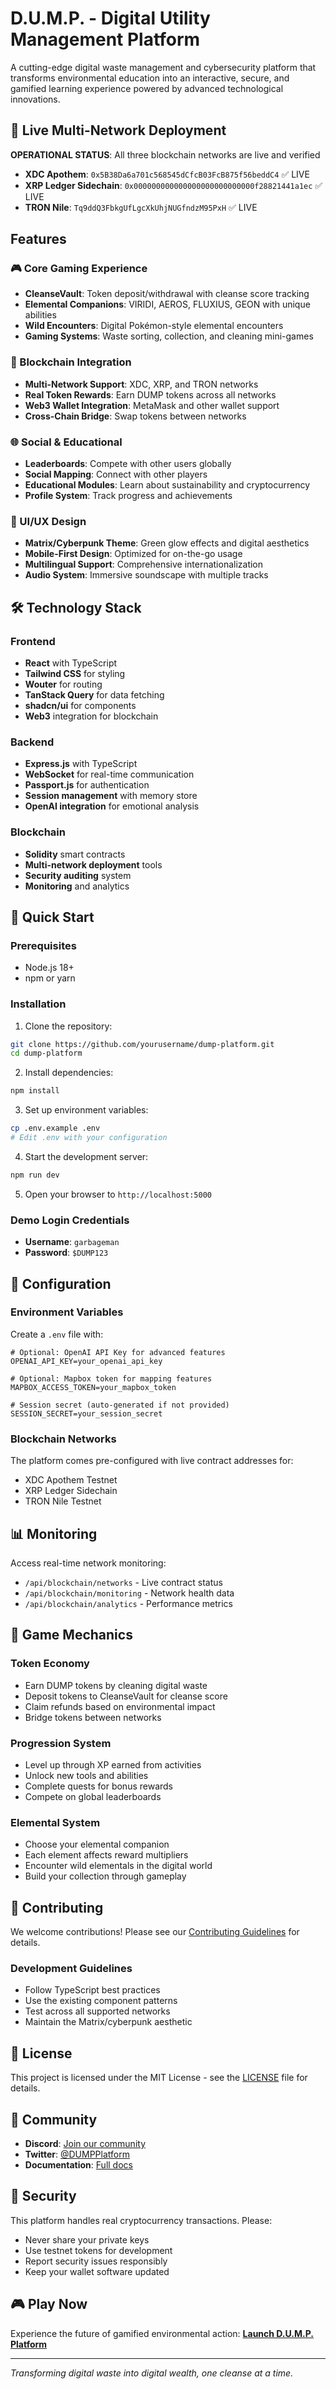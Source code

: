 # D.U.M.P. - Digital Utility Management Platform

A cutting-edge digital waste management and cybersecurity platform that transforms environmental education into an interactive, secure, and gamified learning experience powered by advanced technological innovations.

## 🚀 Live Multi-Network Deployment

**OPERATIONAL STATUS**: All three blockchain networks are live and verified

- **XDC Apothem**: `0x5B38Da6a701c568545dCfcB03FcB875f56beddC4` ✅ LIVE
- **XRP Ledger Sidechain**: `0x000000000000000000000000000f28821441a1ec` ✅ LIVE  
- **TRON Nile**: `Tq9ddQ3FbkgUfLgcXkUhjNUGfndzM95PxH` ✅ LIVE

## Features

### 🎮 Core Gaming Experience
- **CleanseVault**: Token deposit/withdrawal with cleanse score tracking
- **Elemental Companions**: VIRIDI, AEROS, FLUXIUS, GEON with unique abilities
- **Wild Encounters**: Digital Pokémon-style elemental encounters
- **Gaming Systems**: Waste sorting, collection, and cleaning mini-games

### 🔗 Blockchain Integration
- **Multi-Network Support**: XDC, XRP, and TRON networks
- **Real Token Rewards**: Earn DUMP tokens across all networks
- **Web3 Wallet Integration**: MetaMask and other wallet support
- **Cross-Chain Bridge**: Swap tokens between networks

### 🌐 Social & Educational
- **Leaderboards**: Compete with other users globally
- **Social Mapping**: Connect with other players
- **Educational Modules**: Learn about sustainability and cryptocurrency
- **Profile System**: Track progress and achievements

### 🎨 UI/UX Design
- **Matrix/Cyberpunk Theme**: Green glow effects and digital aesthetics
- **Mobile-First Design**: Optimized for on-the-go usage
- **Multilingual Support**: Comprehensive internationalization
- **Audio System**: Immersive soundscape with multiple tracks

## 🛠 Technology Stack

### Frontend
- **React** with TypeScript
- **Tailwind CSS** for styling
- **Wouter** for routing
- **TanStack Query** for data fetching
- **shadcn/ui** for components
- **Web3** integration for blockchain

### Backend
- **Express.js** with TypeScript
- **WebSocket** for real-time communication
- **Passport.js** for authentication
- **Session management** with memory store
- **OpenAI integration** for emotional analysis

### Blockchain
- **Solidity** smart contracts
- **Multi-network deployment** tools
- **Security auditing** system
- **Monitoring** and analytics

## 🚀 Quick Start

### Prerequisites
- Node.js 18+ 
- npm or yarn

### Installation

1. Clone the repository:
```bash
git clone https://github.com/yourusername/dump-platform.git
cd dump-platform
```

2. Install dependencies:
```bash
npm install
```

3. Set up environment variables:
```bash
cp .env.example .env
# Edit .env with your configuration
```

4. Start the development server:
```bash
npm run dev
```

5. Open your browser to `http://localhost:5000`

### Demo Login Credentials
- **Username**: `garbageman`
- **Password**: `$DUMP123`

## 🔧 Configuration

### Environment Variables
Create a `.env` file with:

```env
# Optional: OpenAI API Key for advanced features
OPENAI_API_KEY=your_openai_api_key

# Optional: Mapbox token for mapping features  
MAPBOX_ACCESS_TOKEN=your_mapbox_token

# Session secret (auto-generated if not provided)
SESSION_SECRET=your_session_secret
```

### Blockchain Networks
The platform comes pre-configured with live contract addresses for:
- XDC Apothem Testnet
- XRP Ledger Sidechain
- TRON Nile Testnet

## 📊 Monitoring

Access real-time network monitoring:
- `/api/blockchain/networks` - Live contract status
- `/api/blockchain/monitoring` - Network health data
- `/api/blockchain/analytics` - Performance metrics

## 🎯 Game Mechanics

### Token Economy
- Earn DUMP tokens by cleaning digital waste
- Deposit tokens to CleanseVault for cleanse score
- Claim refunds based on environmental impact
- Bridge tokens between networks

### Progression System
- Level up through XP earned from activities
- Unlock new tools and abilities
- Complete quests for bonus rewards
- Compete on global leaderboards

### Elemental System
- Choose your elemental companion
- Each element affects reward multipliers
- Encounter wild elementals in the digital world
- Build your collection through gameplay

## 🤝 Contributing

We welcome contributions! Please see our [Contributing Guidelines](CONTRIBUTING.md) for details.

### Development Guidelines
- Follow TypeScript best practices
- Use the existing component patterns
- Test across all supported networks
- Maintain the Matrix/cyberpunk aesthetic

## 📄 License

This project is licensed under the MIT License - see the [LICENSE](LICENSE) file for details.

## 🌟 Community

- **Discord**: [Join our community](https://discord.gg/dump-platform)
- **Twitter**: [@DUMPPlatform](https://twitter.com/DUMPPlatform)
- **Documentation**: [Full docs](https://docs.dump-platform.io)

## 🚨 Security

This platform handles real cryptocurrency transactions. Please:
- Never share your private keys
- Use testnet tokens for development
- Report security issues responsibly
- Keep your wallet software updated

## 🎮 Play Now

Experience the future of gamified environmental action:
**[Launch D.U.M.P. Platform](https://dump-platform.replit.app)**

---

*Transforming digital waste into digital wealth, one cleanse at a time.*
